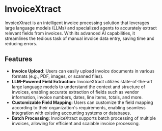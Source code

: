 # InvoiceXtract

InvoiceXtract is an intelligent invoice processing solution that leverages large language models (LLMs) and specialized agents to accurately extract relevant fields from invoices. With its advanced AI capabilities, it streamlines the tedious task of manual invoice data entry, saving time and reducing errors.

## Features

- **Invoice Upload**: Users can easily upload invoice documents in various formats (e.g., PDF, images, or scanned files).
- **LLM-Powered Field Extraction**: InvoiceXtract utilizes state-of-the-art large language models to understand the context and structure of invoices, enabling accurate extraction of fields such as vendor information, invoice numbers, dates, line items, totals, and more.
- **Customizable Field Mapping**: Users can customize the field mapping according to their organization's requirements, enabling seamless integration with existing accounting systems or databases.
- **Batch Processing**: InvoiceXtract supports batch processing of multiple invoices, allowing for efficient and scalable invoice processing.
